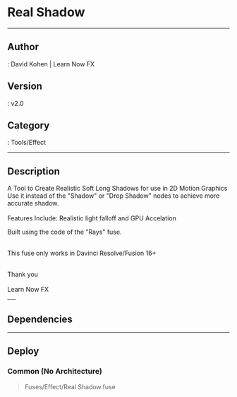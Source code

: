 # Real Shadow
___

## Author
 : David Kohen | Learn Now FX

## Version
 : v2.0

## Category
 : Tools/Effect
___

## Description
A Tool to Create Realistic Soft Long Shadows for use in 2D Motion Graphics
<br>Use it instead of the "Shadow" or "Drop Shadow" nodes to achieve more accurate shadow.</br>
<br>Features Include: Realistic light falloff and GPU Accelation</br>

<p> Built using the code of the "Rays" fuse.</p>
<br>This fuse only works in Davinci Resolve/Fusion 16+</br>


<p></p>
<br>Thank you</br>
<br>Learn Now FX</br>
___

## Dependencies


___

## Deploy

### Common (No Architecture)

> Fuses/Effect/Real Shadow.fuse  
